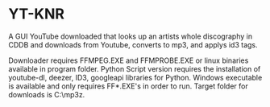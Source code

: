 # YT-KNR
A GUI YouTube downloaded that looks up an artists whole discography in CDDB and downloads from Youtube, converts to mp3, and applys id3 tags.

Downloader requires FFMPEG.EXE and FFMPROBE.EXE or linux binaries available in program folder.
Python Script version requires the installation of youtube-dl, deezer, ID3, googleapi libraries for Python.
Windows executable is available and only requires FF*.EXE's in order to run.
Target folder for downloads is C:\mp3z.

